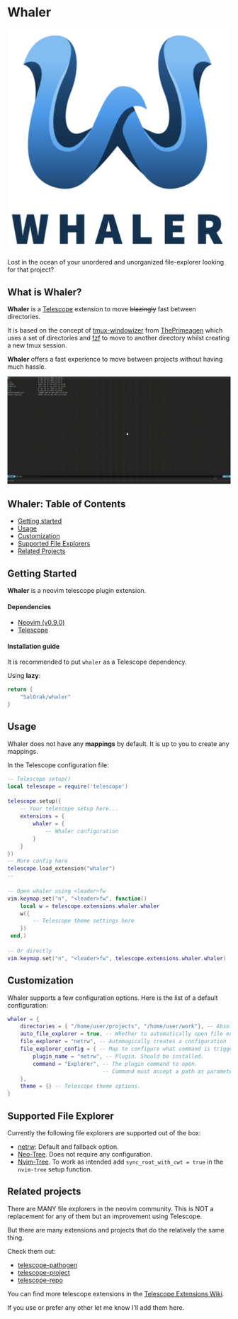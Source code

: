 # Whaler

![Whaler Logo](whaler-logo.png)

Lost in the ocean of your unordered and unorganized file-explorer looking for that project? 


## What is Whaler?

**Whaler** is a [Telescope](https://github.com/nvim-telescope/telescope.nvim) extension to move ~~blazingly~~ fast between directories.

It is based on the concept of [tmux-windowizer](https://github.com/ThePrimeagen/.dotfiles/blob/master/bin/.local/scripts/tmux-windowizer) from [ThePrimeagen](https://github.com/ThePrimeagen) which uses a set of directories and [fzf](https://github.com/junegunn/fzf) to move to another directory whilst creating a new tmux session.

**Whaler** offers a fast experience to move between projects without having much hassle.

![whaler-example](whaler-example.gif)


## Whaler: Table of Contents

- [Getting started](#getting-started)
- [Usage](#usage)
- [Customization](#customization)
- [Supported File Explorers](#supported-file-explorers)
- [Related Projects](#related-projects)

## Getting Started

**Whaler** is a neovim telescope plugin extension.

#### Dependencies

- [Neovim (v0.9.0)](https://github.com/neovim/neovim/releases/tag/v0.9.0)
- [Telescope](https://github.com/nvim-telescope/telescope.nvim)

#### Installation guide

It is recommended to put `whaler` as a Telescope dependency.

Using **lazy**:
```lua
return {
    "SalOrak/whaler"
}
```

## Usage

Whaler does not have any **mappings** by default. It is up to you to create any mappings.

In the Telescope configuration file:
```lua
-- Telescope setup()
local telescope = require('telescope')

telescope.setup({
    -- Your telescope setup here...
    extensions = {
        whaler = {
            -- Whaler configuration
        }
    }
})
-- More config here
telescope.load_extension("whaler")
--

-- Open whaler using <leader>fw
vim.keymap.set("n", "<leader>fw", function()
    local w = telescope.extensions.whaler.whaler
    w({
        -- Telescope theme settings here
    })
 end,)

-- Or directly
vim.keymap.set("n", "<leader>fw", telescope.extensions.whaler.whaler)

```

## Customization

Whaler supports a few configuration options.
Here is the list of a default configuration:
```lua
whaler = {
    directories = { "/home/user/projects", "/home/user/work"}, -- Absolute path directories to search. By default the list is empty.
    auto_file_explorer = true, -- Whether to automatically open file explorer. By default is true
    file_explorer = "netrw", -- Automagically creates a configuration for the file explorer of your choice. Options are "netrw"(default), "nvimtree", "neotree".
    file_explorer_config = { -- Map to configure what command is trigger but which plugin
        plugin_name = "netrw", -- Plugin. Should be installed.
        command = "Explorer", -- The plugin command to open.
                              -- Command must accept a path as parameter
    },
    theme = {} -- Telescope theme options.
}
```

## Supported File Explorer

Currently the following file explorers are supported out of the box:
- [netrw](): Default and fallback option.
- [Neo-Tree](https://github.com/nvim-neo-tree/neo-tree.nvim). Does not require any configuration.
- [Nvim-Tree](https://github.com/nvim-tree/nvim-tree.lua). To work as intended add `sync_root_with_cwt = true` in the `nvim-tree` setup function.


## Related projects

There are MANY file explorers in the neovim community. This is NOT a replacement for any of them but an improvement using Telescope.

But there are many extensions and projects that do the relatively the same thing. 

Check them out:
- [telescope-pathogen](https://github.com/brookhong/telescope-pathogen.nvim)
- [telescope-project](https://github.com/nvim-telescope/telescope-project.nvim)
- [telescope-repo](https://github.com/cljoly/telescope-repo.nvim)

You can find more telescope extensions in the [Telescope Extensions Wiki](https://github.com/nvim-telescope/telescope.nvim/wiki/Extensions).

If you use or prefer any other let me know I'll add them here.



